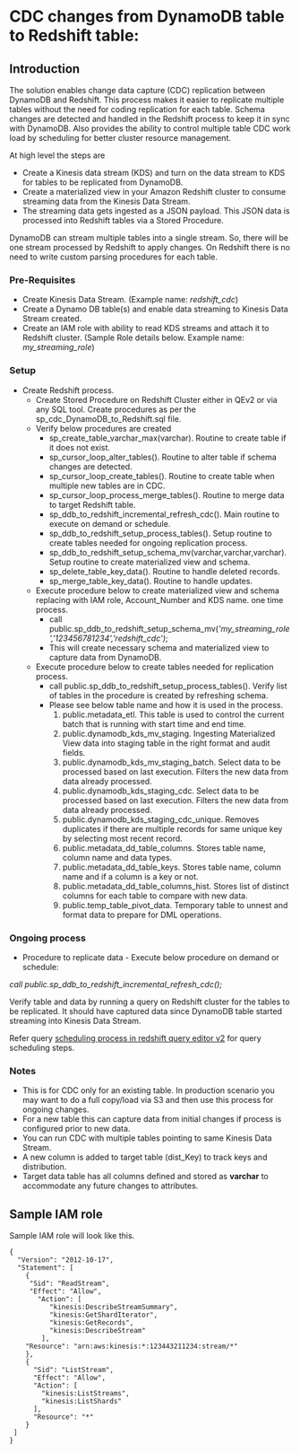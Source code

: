 ﻿# CDC changes from DynamoDB table to Redshift table:

## Introduction

The solution enables change data capture (CDC) replication between DynamoDB and Redshift.
This process makes it easier to replicate multiple tables without the need for coding replication for each table.
Schema changes are detected and handled in the Redshift process to keep it in sync with DynamoDB.
Also provides the ability to control multiple table CDC work load by scheduling for better cluster resource management.

At high level the steps are 

- Create a Kinesis data stream (KDS) and turn on the data stream to KDS for tables to be replicated from DynamoDB. 
- Create a materialized view in your Amazon Redshift cluster to consume streaming data from the Kinesis Data Stream.
- The streaming data gets ingested as a JSON payload. This JSON data is processed into Redshift tables via a Stored Procedure. 

DynamoDB can stream multiple tables into a single stream. So, there will be one stream processed by Redshift to apply changes.
On Redshift there is no need to write custom parsing procedures for each table.


### Pre-Requisites
- Create Kinesis Data Stream. (Example name: *redshift\_cdc*) 
- Create a Dynamo DB table(s) and enable data streaming to Kinesis Data Stream created. 
- Create an IAM role with ability to read KDS streams and attach it to Redshift cluster. 
  (Sample Role details below. Example name: *my\_streaming\_role*)
  
### Setup
- Create Redshift process. 
  - Create Stored Procedure on Redshift Cluster either in QEv2 or via any SQL tool. Create procedures as per the sp\_cdc\_DynamoDB\_to\_Redshift.sql file. 
  - Verify below procedures are created
    - sp\_create\_table\_varchar\_max(varchar). Routine to create table if it does not exist.
    - sp\_cursor\_loop\_alter\_tables(). Routine to alter table if schema changes are detected.
    - sp\_cursor\_loop\_create\_tables(). Routine to create table when multiple new tables are in CDC.
    - sp\_cursor\_loop\_process\_merge\_tables(). Routine to merge data to target Redshift table.
    - sp\_ddb\_to\_redshift\_incremental\_refresh\_cdc(). Main routine to execute on demand or schedule.
    - sp\_ddb\_to\_redshift\_setup\_process\_tables(). Setup routine to create tables needed for ongoing replication process.
    - sp\_ddb\_to\_redshift\_setup\_schema\_mv(varchar,varchar,varchar). Setup routine to create materialized view and schema.
    - sp\_delete\_table\_key\_data(). Routine to handle deleted records.
    - sp\_merge\_table\_key\_data(). Routine to handle updates.
  - Execute procedure below to create materialized view and schema replacing with IAM role, Account\_Number and KDS name. one time process.
    - call public.sp\_ddb\_to\_redshift\_setup\_schema\_mv(*'my\_streaming\_role','123456781234','redshift\_cdc')*;
    - This will create necessary schema and materialized view to capture data from DynamoDB.
  - Execute procedure below to create tables needed for replication process.
    - call public.sp\_ddb\_to\_redshift\_setup\_process\_tables(). Verify list of tables in the procedure is created by refreshing schema.
    - Please see below table name and how it is used in the process.  
       1. public.metadata_etl.	This table is used to control the current batch that is running with start time and end time.
       2. public.dynamodb_kds_mv_staging.	Ingesting Materialized View data into staging table in the right format and audit fields.
       3. public.dynamodb_kds_mv_staging_batch. 	Select data to be processed based on last execution. Filters the new data from data already processed. 
       4. public.dynamodb_kds_staging_cdc.  Select data to be processed based on last execution. Filters the new data from data already processed. 
       5. public.dynamodb_kds_staging_cdc_unique.	Removes duplicates if there are multiple records for same unique key by selecting most recent record.
       6. public.metadata_dd_table_columns.	Stores table name, column name and data types.
       7. public.metadata_dd_table_keys.	Stores table name, column name and if a column is a key or not.
       8. public.metadata_dd_table_columns_hist.	Stores list of distinct columns for each table to compare with new data.
       9. public.temp_table_pivot_data.	Temporary table to unnest and format data to prepare for DML operations.
       
    
### Ongoing process
- Procedure to replicate data -   Execute below procedure on demand or schedule:

*call public.sp\_ddb\_to\_redshift\_incremental\_refresh\_cdc();*

Verify table and data by running a query on Redshift cluster for the tables to be replicated.
It should have captured data since DynamoDB table started streaming into Kinesis Data Stream.

Refer query [scheduling process in redshift query editor v2](https://docs.aws.amazon.com/redshift/latest/mgmt/query-editor-schedule-query.html) for query scheduling steps.



### Notes

- This is for CDC only for an existing table. In production scenario you may want to do a full copy/load via S3 and then use this process for ongoing changes.
- For a new table this can capture data from initial changes if process is configured prior to new data.
- You can run CDC with multiple tables pointing to same Kinesis Data Stream.
- A new column is added to target table (dist\_Key) to track keys and distribution.
- Target data table has all columns defined and stored as **varchar** to accommodate any future changes to attributes. 


## Sample IAM role

Sample IAM role will look like this.
```
{
  "Version": "2012-10-17",
  "Statement": [
    {
     "Sid": "ReadStream",
     "Effect": "Allow",
       "Action": [
          "kinesis:DescribeStreamSummary",
          "kinesis:GetShardIterator",
          "kinesis:GetRecords",
          "kinesis:DescribeStream"
        ],
    "Resource": "arn:aws:kinesis:*:123443211234:stream/*"
    },
    {
      "Sid": "ListStream",
      "Effect": "Allow",
      "Action": [
        "kinesis:ListStreams",
        "kinesis:ListShards"
      ],
      "Resource": "*"
    }
 ]
}
```
